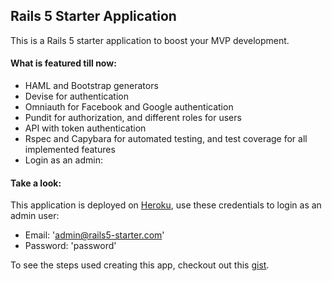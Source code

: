 ## Rails 5 Starter Application

This is a Rails 5 starter application to boost your MVP development.

#### What is featured till now:

* HAML and Bootstrap generators
* Devise for authentication
* Omniauth for Facebook and Google authentication
* Pundit for authorization, and different roles for users
* API with token authentication
* Rspec and Capybara for automated testing, and test coverage for all implemented features
* Login as an admin:

#### Take a look:

This application is deployed on [Heroku](https://rails5-starter.herokuapp.com), use these credentials to login as an admin user:
* Email: 'admin@rails5-starter.com'
* Password: 'password'

To see the steps used creating this app, checkout out this [gist](https://gist.github.com/MohamedBrary/12465abb009d5dbeadeb8cde9adb30b5).
